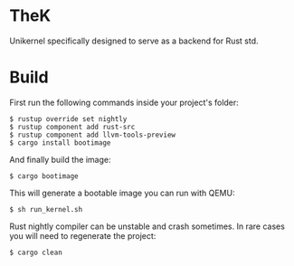 # TheK

Unikernel specifically designed to serve as a backend for Rust std.

# Build

First run the following commands inside your project's folder:

```
$ rustup override set nightly
$ rustup component add rust-src
$ rustup component add llvm-tools-preview
$ cargo install bootimage
```

And finally build the image:

```
$ cargo bootimage
```

This will generate a bootable image you can run with QEMU:

```
$ sh run_kernel.sh
```

Rust nightly compiler can be unstable and crash sometimes. In rare cases you will need to regenerate the project:

```
$ cargo clean
```